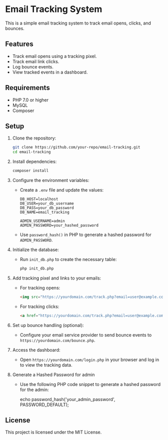 # Email Tracking System

This is a simple email tracking system to track email opens, clicks, and bounces.

## Features
- Track email opens using a tracking pixel.
- Track email link clicks.
- Log bounce events.
- View tracked events in a dashboard.

## Requirements
- PHP 7.0 or higher
- MySQL
- Composer

## Setup

1. Clone the repository:
    ```sh
    git clone https://github.com/your-repo/email-tracking.git
    cd email-tracking
    ```

2. Install dependencies:
    ```sh
    composer install
    ```

3. Configure the environment variables:
    - Create a `.env` file and update the values:
      ```
      DB_HOST=localhost
      DB_USER=your_db_username
      DB_PASS=your_db_password
      DB_NAME=email_tracking

      ADMIN_USERNAME=admin
      ADMIN_PASSWORD=your_hashed_password
      ```
    - Use `password_hash()` in PHP to generate a hashed password for `ADMIN_PASSWORD`.

4. Initialize the database:
    - Run `init_db.php` to create the necessary table:
      ```sh
      php init_db.php
      ```

5. Add tracking pixel and links to your emails:
    - For tracking opens:
      ```html
      <img src="https://yourdomain.com/track.php?email=user@example.com&event=open" alt="" style="display:none;">
      ```
    - For tracking clicks:
      ```html
      <a href="https://yourdomain.com/track.php?email=user@example.com&event=click&url=https://destination.com">Click Here</a>
      ```

6. Set up bounce handling (optional):
    - Configure your email service provider to send bounce events to `https://yourdomain.com/bounce.php`.

7. Access the dashboard:
    - Open `https://yourdomain.com/login.php` in your browser and log in to view the tracking data.

8. Generate a Hashed Password for admin

    - Use the following PHP code snippet to generate a hashed password for the admin:

        echo password_hash('your_admin_password', PASSWORD_DEFAULT);
      

   
## License
This project is licensed under the MIT License.
